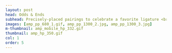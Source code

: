 ```yaml
---
layout: post
head: Odds & Ends
subhead: Precisely-placed pairings to celebrate a favorite ligature <br><br> 2013 
images: [amp_pp_680_1.gif, amp_pp_1300_2.jpg, amp_pp_1300_3.jpg]
m-thumbnail: amp_mobile_hp_332.gif
thumbnail: amp_hp_350.gif
col: 1
order: 5
---
```


